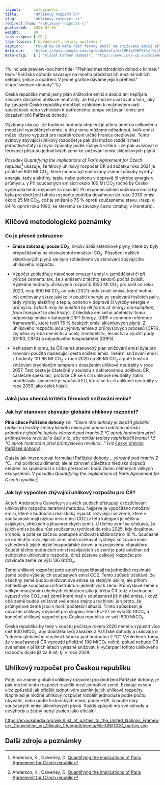 ```yaml
---
layout:      infographic
title:       "Uhlíkový rozpočt ČR"
slug:        "uhlikovy-rozpocet-cr"
redirect_from: "/uhlikovy-rozpocet-cr"
published:   2021-07-19
weight:      90
tags-scopes: [ CR ]
tags-topics: [ budoucnost, emise, opatreni ]
caption:     "Pokud by ČR měla nést férový podíl na snižování emisí skleníkových plynů, měla by pro naplnění Pařížské dohody dosáhnout do roku 2030 snížení emisí o 84 % oproti roku 1990 (resp. o 75% oproti roku 2018)."
data-our:    "https://docs.google.com/spreadsheets/d/19PiqYV6FkttzrNcjkbTQmphzxgydtTc1MB6nDZpybj0/edit?usp=sharing"
data-orig:   [ [ "Global Carbon Budget", "https://www.icos-cp.eu/science-and-impact/global-carbon-budget/2020" ],["IPCC SR15","https://www.ipcc.ch/site/assets/uploads/sites/2/2019/06/SR15_Full_Report_Low_Res.pdf#page=107"] ]
---
```


{% include preview-box.html
    title="Přehled mezinárodních dohod o klimatu"
    text="Pařížská dohoda navazuje na mnoho předchozích mezinárodních setkání, smluv a opatření. V jedné grafice dáváme jejich přehled."
    slug="svetove-dohody"
%}

Čěská republika nemá jasný plán snižování emisí a dosud ani nepřijala závazek dosažení uhlíkové neutrality. Je tedy možné uvažovat o tom, jaký by závazek České republiky mohl být vzhledem k možnostem naší společnosti nebo vzhledem k potřebnému tempu snižování emisí pro dosažení cílů Pařížské dohody.

Výzkumy ukazují, že budoucí hodnota oteplení je přímo úměrná celkovému množství vypuštěných emisí, a díky tomu můžeme odhadnout, kolik emisí může lidstvo vypustit pro nepřekročení určité hranice oteplování. Tento světový zbývající uhlíkový rozpočet je pak dál možno rozdělit mezi jednotlivé státy různými způsoby podle různých kritérií. Lze pak uvažovat o férovosti přístupu jednotlivých zemí ke snižování emisí skleníkových plynů. 

Posudek *Quantifying the implications of Paris Agreement for Czech republic*[^22] ukazuje, že férový uhlíkový rozpočet ČR od začátku roku 2021 je přibližně 800 Mt CO<sub>2</sub>, které mohou být emitovány všemi způsoby výroby energie, tedy elektřiny, tepla, nebo pohonu v dopravě či výroby energie v průmyslu.  y Při současných emisích okolo 100 Mt CO<sub>2</sub> ročně by Česko vyčerpala tento rozpočet za osm let. Při exponenciálním snižování emisí by bylo pro dodržení tohoto rozpočtu potřeba dosáhnout do roku 2030 emisí okolo 25 Mt CO<sub>2</sub>, což je snížení o 75 % oproti současnému stavu. (resp. o 84 % oproti roku 1990, ke kterému se závazky často vztahují v literatuře).  

## Klíčové metodologické poznámky

### Co je přesně zobrazeno

* **Emise zobrazují pouze CO<sub>2</sub>**, nikoliv další skleníkové plyny, které by byly přepočítávány na ekvivalentní množství CO<sub>2</sub>. Působení dalších skleníkových plynů ale bylo zohledněno ve stanovení zbývajícího uhlíkového rozpočtu. 

* Výpočet zohledňuje náročnost omezení emisí v zemědělství či při výrobě cementu tak, že s emisemi z těchto sektorů počítá zvlášť. Výsledné hodnoty uhlíkových rozpočtů (650 Mt CO<sub>2</sub> pro svět od roku 2020, resp 800 Mt CO<sub>2</sub> od roku 2021) tedy značí emise, které mohou být emitovány skrze jakékoliv použití energie ze spalování fosilních paliv, tedy výroby elektřiny a tepla, pohonu v dopravě či výroby energie v průmyslu.  (*which may be emitted by all forms of energy consumption, from transport to electricity*). Z hlediska emisního účetnictví tomu odpovídají emise v kategorii CRF1 Energy. (CRF = common reference framework), které tvoří 75 % českých emisí skleníkových plynů. Z uhlíkového rozpočtu jsou vyjmuty emise z průmyslových procesů (CRF2, zejména výroba cementu a oceli) zemědělství, lesnictví a využití půdy (CFR3, CRF4) a odpadového hospodářství (CRF5). 

* Vzhledem k tomu, že ČR nemá stanovený plán snižování emisí byla pro srovnání použita následující cesta snížení emisí: lineární snižování emisí z hodnoty 101 86 Mt CO<sub>2</sub> v roce 2020 na 86 Mt CO<sub>2</sub> a poté lineární snižování zrychleným tempem s dosažením uhlíkové neutrality v roce 2057. Tato cesta je částečně v souladu s deklarovanou politikou ČR, částečně spekulací, protože ČR se k cíli uhlíkové neutrality zatím nepřihlásila. (nicméně je součástí EU, která se k cíli uhlíkové neutrality v roce 2050 jako celek hlásí).  

### Jaká jsou obecná kritéria férovosti snižování emisí? 

### Jak byl stanoven zbývající globální uhlíkový rozpočet? 

__Plná citace Pařížské dohody__ zní: _"Cílem této dohody je zlepšit globální reakci na hrozby změny klimatu mimo jiné pomocí udržení nárůstu průměrné globální teploty výrazně pod hranicí 2 °C oproti hodnotám před průmyslovou revolucí a úsilí o to, aby nárůst teploty nepřekročil hranici 1,5 °C oproti hodnotám před průmyslovou revolucí…"_ (viz [český překlad Pařížské dohody](https://www.mzp.cz/C1257458002F0DC7/cz/parizska_dohoda/$FILE/OEOK-Cesky_preklad_dohody-20160419.pdf)).

Otázka jak interpretovat formulaci Pařížské dohody *...výrazně pod hranicí 2 °C...* má politickou dimenzi, ale je zároveň důležitá z hlediska dopadů oteplení na společnost a rizika překročení bodů zlomu některých velkých ekosystémů. V posudku *Quantifying the implications of Paris Agreement for Czech republic*[^22]



### Jak byl vypočten zbývající uhlíkový rozpočtu pro ČR? 

Autoři Anderson a Calverley ve svých studiích přistupují k rozdělování uhlíkového rozpočtu iterativní metodou. Nejprve je vypočítáno množství emisí, které v budoucnu realisticky vypustí rozvíjející se země, které v současnosti mají nízkou míru emisí CO2 (v této kategorii je většina asijských, afrických a jihoamerických zemí). U těchto zemí se očekává, že jejich emise budou růst současnou rychlostí do roku 2025, kdy dosáhnou vrcholu, a poté se začnou postupně snižovat každoročně o 10 %. Současně se od těchto rozvíjejících zemí nedá očekávat rychlejší snižování emisí vzhledem k jejich nízké hospodářské úrovni a rozvojovému charakteru. Součet těchto budoucích emisí rozvíjejících se zemí je poté odečten od světového uhlíkového rozpočtu, čímž zůstane celkový rozpočet pro rozvinuté země ve výši 136 GtCO₂. 

Tento uhlíkový rozpočet poté autoři rozpočítávají na jednotlivé rozvinuté země podle výše jejich současných emisí CO2. Tento způsob očekává, že všechny země budou snižovat své emise se stejným úsilím, ale přitom zohledňuje současnou infrastrukturu jednotlivých zemí. Průmyslové země s velkým množstvím uhelných elektráren jako je třeba ČR totiž v budoucnu vypustí více CO2, než země které mají v současnosti již nízké emise, i když obě země budou snižovat své emise stejnou rychlostí, jen proto, že průmyslové země jsou v horší počáteční situaci. Tímto způsobem je odvozen uhlíkový rozpočet pro skupinu zemí EU-27 ve výši 30 GtCO₂ a konečně uhlíkový rozpočet pro Českou republiku ve výši 800 MtCO₂.

Česká republika by tedy v součtu počínaje rokem 2020 neměla vypustit více než 800 MtCO₂, aby dodržela svůj závazek z Pařížské dohody a usilovala o “udržení globálního oteplení hluboko pod hodnotou 2 °C”. Vzhledem k tomu, že v současnosti ČR vypouští přibližně 100 MtCO₂ ročně, pokud nebude ČR své emise v příštích letech výrazně snižovat, k vyčerpání tohoto uhlíkového rozpočtu dojde již za 8 let, tj. v roce 2028.


## Uhlíkový rozpočet pro Českou republiku

Poté, co známe globální uhlíkový rozpočet pro dodržení Pařížské dohody, je pak možné tento rozpočet rozdělit mezi jednotlivé země. Existuje ovšem více způsobů jak přidělit jednotlivým zemím jejich uhlíkové rozpočty. Například je možné uhlíkový rozpočet rozdělit jednoduše podle počtu obyvatel, nebo podle historických emisí, podle HDP, či podle míry současných emisí skleníkových plynů. Každý způsob má své výhody a nevýhody a žádný nebyl zvolen jako oficiální.



https://en.wikipedia.org/wiki/List_of_parties_to_the_United_Nations_Framework_Convention_on_Climate_Change#/media/File:UNFCCC_parties.svg





## Další zdroje a poznámky

[^22]:Anderson, K., Calverley, D. [Quantifying the implications of Paris Agreement for Czech republic](https://www.klimazaloba.cz/wp-content/uploads/2021/03/Anderson-and-Calverley-Czech-budget-report-v3.-FINAL-Errata-020221.pdf)

[^55]: Matthews, H.D., Tokarska, K.B., Nicholls, Z.R.J. et al. [Opportunities and challenges in using remaining carbon budgets to guide climate policy.](https://www.nature.com/articles/s41561-020-00663-3) Nature Geoscience 13, 769–779 (2020). https://doi.org/10.1038/s41561-020-00663-3

[^56]: [IPCC, 2018: Global warming of 1.5°C.](https://www.ipcc.ch/site/assets/uploads/sites/2/2019/06/SR15_Full_Report_Low_Res.pdf), An IPCC Special Report on the impacts of global warming of 1.5 °C above pre-industrial levels and related global greenhouse gas emission pathways, in the context of strengthening the global response to the threat of climate change, sustainable development, and efforts to eradicate poverty, V. Masson-Delmotte, P. Zhai, H. O. Pörtner, D. Roberts, J. Skea, P.R. Shukla, A. Pirani, W. Moufouma-Okia, C. Péan, R. Pidcock, S. Connors, J. B. R. Matthews, Y. Chen, X. Zhou, M. I. Gomis, E. Lonnoy,T. Maycock, M. Tignor, T. Waterfield

[^57]:  [IPCC, 2013: Climate Change 2013: The Physical Science Basis](https://www.ipcc.ch/report/ar5/wg1/). Contribution of Working Group I to the Fifth Assessment Report of the Intergovernmental Panel on Climate Change [Stocker, T.F., D. Qin, G.-K. Plattner, M. Tignor, S.K. Allen, J. Boschung, A. Nauels, Y. Xia, V. Bex and P.M. Midgley (eds.)]. Cambridge University Press.

[^58]: Matthews, H., Gillett, N., Stott, P. et al. [The proportionality of global warming to cumulative carbon emissions.](https://www.researchgate.net/publication/26282499_The_proportionality_of_global_warming_to_cumulative_carbon_emissions) Nature 459, 829–832 (2009). https://doi.org/10.1038/nature08047

[^59]: R. Millar, M. Allen, J. Rogelj, P. Friedlingstein,  [The cumulative carbon budget and its implications](https://doi.org/10.1093/oxrep/grw009), Oxford Review of Economic Policy, Volume 32, Issue 2, SUMMER 2016, Pages 323–342, https://doi.org/10.1093/oxrep/grw009

[^88]: [The Sixth Carbon Budget](https://www.theccc.org.uk/publication/sixth-carbon-budget/), required under the Climate Change Act, provides ministers with advice on the volume of greenhouse gasses the UK can emit during the period 2033-2037.  

[^89]: [Klimatický plán Hlavního města Prahy do roku 2030](https://www.praha.eu/jnp/cz/o_meste/magistrat/tiskovy_servis/tiskove_zpravy/praha_nasla_cestu_k_uhlikove_neutralite.html)

[^99]: [Český překlad Pařížské dohody](https://www.mzp.cz/C1257458002F0DC7/cz/parizska_dohoda/$FILE/OEOK-Cesky_preklad_dohody-20160419.pdf))